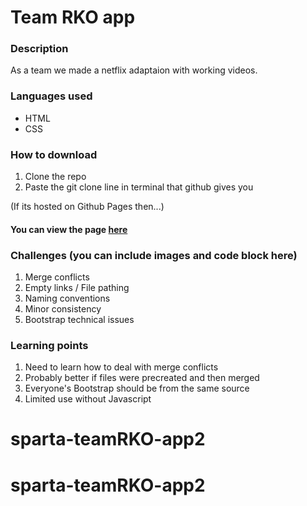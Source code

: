 # Team RKO app
### Description
As a team we made a netflix adaptaion with working videos. 

### Languages used
* HTML
* CSS


### How to download
1. Clone the repo
2. Paste the git clone line in terminal that github gives you


(If its hosted on Github Pages then...)
#### You can view the page [here]()

### Challenges (you can include images and code block here)
1. Merge conflicts
2. Empty links / File pathing
3. Naming conventions 
4. Minor consistency 
5. Bootstrap technical issues

### Learning points
1. Need to learn how to deal with merge conflicts
2. Probably better if files were precreated and then merged 
3. Everyone's Bootstrap should be from the same source
4. Limited use without Javascript 
# sparta-teamRKO-app2
# sparta-teamRKO-app2
